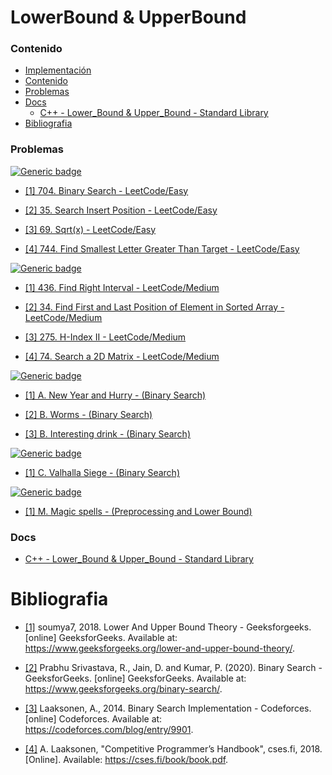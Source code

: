 # LowerBound & UpperBound

### Contenido

* [Implementación](#)
* [Contenido](#contenido)
* [Problemas](#problemas)
* [Docs](#docs)
    * [C++ - Lower_Bound & Upper_Bound - Standard Library](#docs)
* [Bibliografia](#bibliografia)

### Problemas

[![Generic badge](https://img.shields.io/badge/LeetCode-Easy-green.svg)](https://leetcode.com/problemset/algorithms/)

* [[1] 704. Binary Search - LeetCode/Easy](https://leetcode.com/problems/binary-search/)

* [[2] 35. Search Insert Position - LeetCode/Easy](https://leetcode.com/problems/search-insert-position/)

* [[3] 69. Sqrt(x) - LeetCode/Easy](https://leetcode.com/problems/sqrtx/)

* [[4] 744. Find Smallest Letter Greater Than Target - LeetCode/Easy](https://leetcode.com/problems/find-smallest-letter-greater-than-target/)

[![Generic badge](https://img.shields.io/badge/LeetCode-Medium-yellow.svg)](https://leetcode.com/problemset/algorithms/)

* [[1] 436. Find Right Interval - LeetCode/Medium](https://leetcode.com/problems/find-right-interval/)

* [[2] 34. Find First and Last Position of Element in Sorted Array - LeetCode/Medium](https://leetcode.com/problems/find-first-and-last-position-of-element-in-sorted-array/)

* [[3] 275. H-Index II - LeetCode/Medium](https://leetcode.com/problems/h-index-ii/)

* [[4] 74. Search a 2D Matrix - LeetCode/Medium](https://leetcode.com/problems/search-a-2d-matrix/)

[![Generic badge](https://img.shields.io/badge/CodeForces-Easy-green.svg)](https://codeforces.com/problemset?tags=binary%20search)

* [[1] A. New Year and Hurry - (Binary Search)](https://codeforces.com/contest/750/problem/A)

* [[2] B. Worms - (Binary Search)](https://codeforces.com/contest/474/problem/B)

* [[3] B. Interesting drink - (Binary Search)](https://codeforces.com/contest/706/problem/B)


[![Generic badge](https://img.shields.io/badge/CodeForces-Medium-yellow.svg)](https://codeforces.com/problemset?tags=binary%20search)

* [[1] C. Valhalla Siege - (Binary Search)](https://codeforces.com/contest/975/problem/C)

[![Generic badge](https://img.shields.io/badge/CodeForcesGym-Medium-yellow.svg)](https://codeforces.com/gyms)

* [[1] M. Magic spells - (Preprocessing and Lower Bound)](https://codeforces.com/gym/102700/problem/M)

### Docs

* [C++ - Lower_Bound & Upper_Bound - Standard Library](https://github.com/LuisMBaezCo/AlgorithmNotebook/tree/master/Standard%20C%2B%2B/Data%20Structures%20/Lower_Bound%20%26%20Upper_Bound)

# Bibliografia

* [[1]](https://www.geeksforgeeks.org/lower-and-upper-bound-theory/) soumya7, 2018. Lower And Upper Bound Theory - Geeksforgeeks. [online] GeeksforGeeks. Available at: <https://www.geeksforgeeks.org/lower-and-upper-bound-theory/>.

* [[2]](https://www.geeksforgeeks.org/binary-search/) Prabhu Srivastava, R., Jain, D. and Kumar, P. (2020). Binary Search - GeeksforGeeks. [online] GeeksforGeeks. Available at: https://www.geeksforgeeks.org/binary-search/.

* [[3]](https://codeforces.com/blog/entry/9901) Laaksonen, A., 2014. Binary Search Implementation - Codeforces. [online] Codeforces. Available at: <https://codeforces.com/blog/entry/9901>.

* [[4]](https://cses.fi/book/book.pdf) A. Laaksonen, "Competitive Programmer’s Handbook", cses.fi, 2018. [Online]. Available: <https://cses.fi/book/book.pdf>.